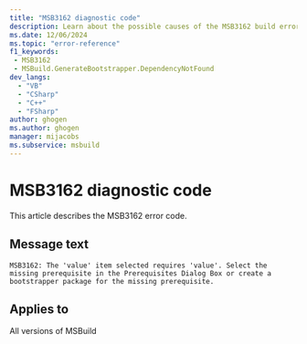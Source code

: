```yaml
---
title: "MSB3162 diagnostic code"
description: Learn about the possible causes of the MSB3162 build error, and get troubleshooting tips.
ms.date: 12/06/2024
ms.topic: "error-reference"
f1_keywords:
 - MSB3162
 - MSBuild.GenerateBootstrapper.DependencyNotFound
dev_langs:
  - "VB"
  - "CSharp"
  - "C++"
  - "FSharp"
author: ghogen
ms.author: ghogen
manager: mijacobs
ms.subservice: msbuild
---
```


# MSB3162 diagnostic code

<!-- :::ErrorDefinitionDescription::: -->
<!-- :::editable-content name="introDescription"::: -->
This article describes the MSB3162 error code.
<!-- :::editable-content-end::: -->

## Message text

`MSB3162: The 'value' item selected requires 'value'. Select the missing prerequisite in the Prerequisites Dialog Box or create a bootstrapper package for the missing prerequisite.`

<!-- :::editable-content name="postOutputDescription"::: -->
<!--
{StrBegin="MSB3162: "}
-->
<!-- :::editable-content-end::: -->
<!-- :::ErrorDefinitionDescription-end::: -->

## Applies to

All versions of MSBuild

